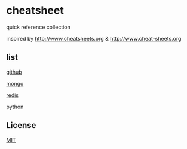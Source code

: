 # cheatsheet

quick reference collection

inspired by http://www.cheatsheets.org  &  http://www.cheat-sheets.org

## list

[github](https://github.com/tiimgreen/github-cheat-sheet/blob/master/README.zh-cn.md "github")

[mongo](https://github.com/jimmydong/cheatsheet/blob/master/mongodb.md "common")

[redis](https://github.com/jimmydong/cheatsheet/blob/master/redis.pdf "redis")

python


## License

[MIT](http://opensource.org/licenses/MIT)

